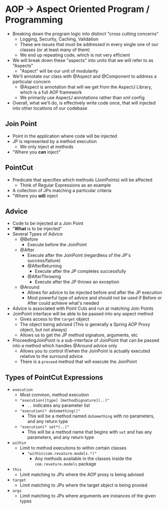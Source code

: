 # AOP -> Aspect Oriented Program / Programming
- Breaking down the program logic into distinct "cross cutting concerns"
  - Logging, Security, Caching, Validation
  - These are issues that must be addressed in every single one of our classes (or at least many of them)
  - We end up repeating code, which is not very efficient
- We will break down these "aspects" into units that we will refer to as "Aspects"
  - "Aspect" will be our unit of modularity
- We'll annotate our class with @Aspect and @Component to address a particular concern
  - @Aspect is annotation that will we get from the AspectJ Library, which is a full AOP framework
  - We primarily use AspectJ annotations rather than xml config
- Overall, what we'll do, is effectively write code once, that will injected into other locations of our codebase

## Join Point
- Point in the application where code will be injected
- JP is represented by a method execution
  - We only inject at methods
- "Where you **can** inject"

## PointCut
- Predicate that specifies which methods (JoinPoints) will be affected
  - Think of Regular Expressions as an example
- A collection of JPs matching a particular criteria
- "Where you **will** inject

## Advice
- Code to be injected at a Join Point
- "**What** is to be injected"
- Several Types of Advice
  - @Before
    - Execute before the JoinPoint
  - @After
    - Execute after the JoinPoint (regardless of the JP's success/failure)
    - @AfterReturning
      - Execute after the JP completes successfully
    - @AfterThrowing
      - Execute after the JP throws an exception
  - @Around
    - Allows for advice to be injected before and after the JP execution
    - Most powerful type of advice and should not be used if Before or After could achieve what's needed
- Advice is associated with Point Cuts and run at matching Join Points
- JoinPoint interface will be able to be passed into any aspect method
  - Gives access to the `target` object
  - The object being advised (This is generally a Spring AOP Proxy object, but not always)
  - Allows us to get the JP method signature, arguments, etc
- ProceedingJoinPoint is a sub-interface of JoinPoint that can be passed into a method which handles @Around advice only
  - Allows you to control if/when the JoinPoint is actually executed relative to the surround advice
  - There is a `proceed` method that will execute the JoinPoint

## Types of PointCut Expressions
- `execution`
  - Most common, method execution
  - `"execution([type] [methodSignature](..)"`
    - `..` indicates any parameter list
  - `"execution(* doSomething()"`
    - This will be a method named `doSomething` with no parameters, and any return type
  - `"execution(* set*(..)"`
    - This will be a method name that begins with `set` and has any parameters, and any return type
- `within`
  - Limit to method executions to within certain classes
    - `"within(com.revature.models.*)"`
      - Any methods available in the classes inside the `com.revature.models` package
- `this`
  - Limit matching to JPs where the AOP proxy is being advised
- `target`
  - Limit matching to JPs where the target object is being proxied
- `args`
  - Limit matching to JPs where arguments are instances of the given types
